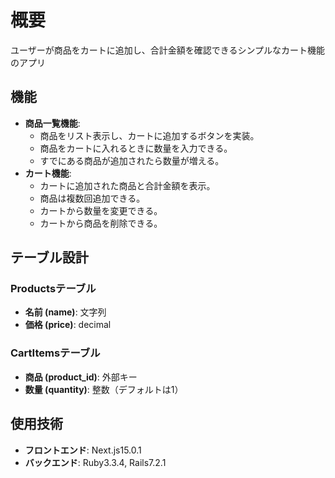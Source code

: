 # 概要
ユーザーが商品をカートに追加し、合計金額を確認できるシンプルなカート機能のアプリ

## 機能
- **商品一覧機能**:  
  - 商品をリスト表示し、カートに追加するボタンを実装。
  - 商品をカートに入れるときに数量を入力できる。
  - すでにある商品が追加されたら数量が増える。
- **カート機能**:  
  - カートに追加された商品と合計金額を表示。  
  - 商品は複数回追加できる。  
  - カートから数量を変更できる。  
  - カートから商品を削除できる。  

## テーブル設計
### Productsテーブル
- **名前 (name)**: 文字列
- **価格 (price)**: decimal
### CartItemsテーブル
- **商品 (product_id)**: 外部キー
- **数量 (quantity)**: 整数（デフォルトは1）

## 使用技術
- **フロントエンド**: Next.js15.0.1
- **バックエンド**: Ruby3.3.4, Rails7.2.1
